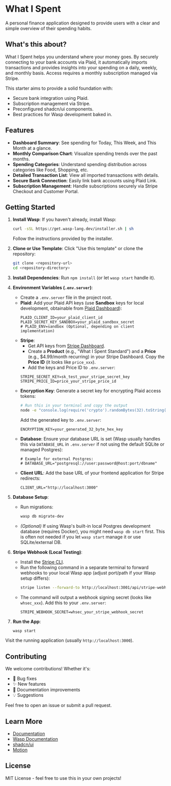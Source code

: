 # What I Spent

A personal finance application designed to provide users with a clear and simple
overview of their spending habits.

## What's this about?

What I Spent helps you understand where your money goes. By securely connecting
to your bank accounts via Plaid, it automatically imports transactions and
provides insights into your spending on a daily, weekly, and monthly basis.
Access requires a monthly subscription managed via Stripe.

This starter aims to provide a solid foundation with:

- Secure bank integration using Plaid.
- Subscription management via Stripe.
- Preconfigured shadcn/ui components.
- Best practices for Wasp development baked in.

## Features

- **Dashboard Summary**: See spending for Today, This Week, and This Month at a
  glance.
- **Monthly Comparison Chart**: Visualize spending trends over the past months.
- **Spending Categories**: Understand spending distribution across categories
  like Food, Shopping, etc.
- **Detailed Transaction List**: View all imported transactions with details.
- **Secure Bank Connection**: Easily link bank accounts using Plaid Link.
- **Subscription Management**: Handle subscriptions securely via Stripe Checkout
  and Customer Portal.

## Getting Started

1.  **Install Wasp**: If you haven't already, install Wasp:

    ```bash
    curl -sSL https://get.wasp-lang.dev/installer.sh | sh
    ```

    Follow the instructions provided by the installer.

2.  **Clone or Use Template**: Click "Use this template" or clone the
    repository:

    ```bash
    git clone <repository-url>
    cd <repository-directory>
    ```

3.  **Install Dependencies**: Run `npm install` (or let `wasp start` handle it).

4.  **Environment Variables (`.env.server`)**:

    - Create a `.env.server` file in the project root.
    - **Plaid**: Add your Plaid API keys (use **Sandbox** keys for local
      development, obtainable from
      [Plaid Dashboard](https://dashboard.plaid.com/)):
      ```env
      PLAID_CLIENT_ID=your_plaid_client_id
      PLAID_SECRET_KEY_SANDBOX=your_plaid_sandbox_secret
      # PLAID_ENV=sandbox (Optional, depending on client implementation)
      ```
    - **Stripe**:
      - Get API keys from [Stripe Dashboard](https://dashboard.stripe.com/).
      - Create a **Product** (e.g., "What I Spent Standard") and a **Price**
        (e.g., $4.99/month recurring) in your Stripe Dashboard. Copy the **Price
        ID** (it looks like `price_xxx`).
      - Add the keys and Price ID to `.env.server`:
      ```env
      STRIPE_SECRET_KEY=sk_test_your_stripe_secret_key
      STRIPE_PRICE_ID=price_your_stripe_price_id
      ```
    - **Encryption Key**: Generate a secret key for encrypting Plaid access
      tokens:
      ```bash
      # Run this in your terminal and copy the output
      node -e "console.log(require('crypto').randomBytes(32).toString('hex'))"
      ```
      Add the generated key to `.env.server`:
      ```env
      ENCRYPTION_KEY=your_generated_32_byte_hex_key
      ```
    - **Database**: Ensure your database URL is set (Wasp usually handles this
      via `DATABASE_URL` in `.env.server` if not using the default SQLite or
      managed Postgres):
      ```env
      # Example for external Postgres:
      # DATABASE_URL="postgresql://user:password@host:port/dbname"
      ```
    - **Client URL**: Add the base URL of your frontend application for Stripe
      redirects:
      ```env
      CLIENT_URL="http://localhost:3000"
      ```

5.  **Database Setup**:

    - Run migrations:
      ```bash
      wasp db migrate-dev
      ```
    - _(Optional)_ If using Wasp's built-in local Postgres development database
      (requires Docker), you might need `wasp db start` first. This is often not
      needed if you let `wasp start` manage it or use SQLite/external DB.

6.  **Stripe Webhook (Local Testing)**:

    - Install the [Stripe CLI](https://stripe.com/docs/stripe-cli).
    - Run the following command in a separate terminal to forward webhooks to
      your local Wasp app (adjust port/path if your Wasp setup differs):
      ```bash
      stripe listen --forward-to http://localhost:3001/api/stripe-webhooks
      ```
    - The command will output a webhook signing secret (looks like `whsec_xxx`).
      Add this to your `.env.server`:
      ```env
      STRIPE_WEBHOOK_SECRET=whsec_your_stripe_webhook_secret
      ```

7.  **Run the App**:
    ```bash
    wasp start
    ```

Visit the running application (usually `http://localhost:3000`).

## Contributing

We welcome contributions! Whether it's:

- 🐛 Bug fixes
- ✨ New features
- 📝 Documentation improvements
- 💡 Suggestions

Feel free to open an issue or submit a pull request.

## Learn More

- [Documentation](https://roke.dev)
- [Wasp Documentation](https://wasp-lang.dev)
- [shadcn/ui](https://ui.shadcn.com)
- [Motion](https://motion.dev)

## License

MIT License - feel free to use this in your own projects!
